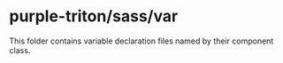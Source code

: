 # purple-triton/sass/var

This folder contains variable declaration files named by their component class.

